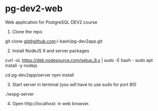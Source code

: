 # pg-dev2-web
Web application for PostgreSQL DEV2 course

1. Clone the repo

git clone git@github.com:i-bash/pg-dev2app.git

2. Install NodeJS 9 and server packages

curl -sL https://deb.nodesource.com/setup_9.x | sudo -E bash -
sudo apt install -y nodejs

cd pg-dev2app/server
npm install

3. Start server in terminal (you will have to use sudo for port 80)

./wspg-server <port>

4. Open http://localhost:<port> in web browser.
